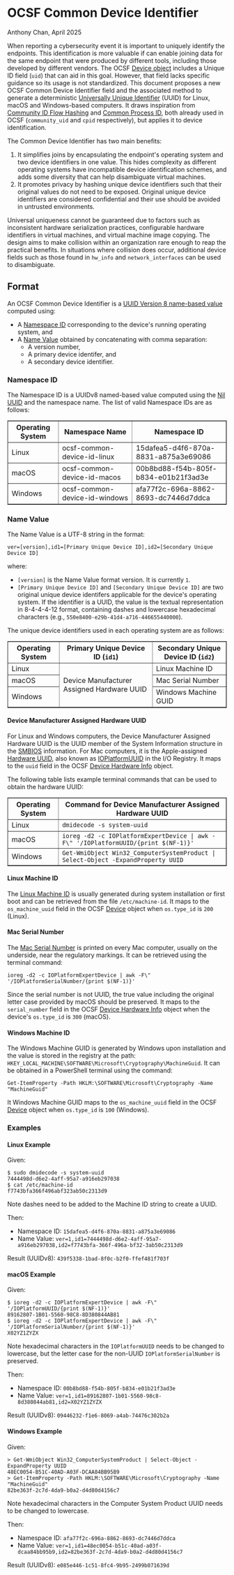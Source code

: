 # OCSF Common Device Identifier
Anthony Chan,
April 2025

When reporting a cybersecurity event it is important to uniquely identify the endpoints. This identification is more valuable if can enable joining data for the same endpoint that were produced by different tools, including those developed by different vendors. The OCSF [Device object](https://schema.ocsf.io/1.4.0/objects/device) includes a Unique ID field (`uid`) that can aid in this goal. However, that field lacks specific guidance so its usage is not standardized. This document proposes a new OCSF Common Device Identifier field and the associated method to generate a deterministic [Universally Unique Identifier](https://www.rfc-editor.org/rfc/rfc9562.html) (UUID) for Linux, macOS and Windows-based computers. It draws inspiration from [Community ID Flow Hashing](https://github.com/corelight/community-id-spec) and [Common Process ID](https://github.com/ocsf/common-process-id), both already used in OCSF (`community_uid` and `cpid` respectively), but applies it to device identification.

The Common Device Identifier has two main benefits:
1. It simplifies joins by encapsulating the endpoint's operating system and two device identifiers in one value. This hides complexity as different operating systems have incompatible device identification schemes, and adds some diversity that can help disambiguate virtual machines.
2. It promotes privacy by hashing unique device identifiers such that their original values do not need to be exposed. Original unique device identifiers are considered confidential and their use should be avoided in untrusted environments. 

Universal uniqueness cannot be guaranteed due to factors such as inconsistent hardware serialization practices, configurable hardware identifiers in virtual machines, and virtual machine image copying. The design aims to make collision within an organization rare enough to reap the practical benefits. In situations where collision does occur, additional device fields such as those found in `hw_info` and `network_interfaces` can be used to disambiguate.

## Format

An OCSF Common Device Identifier is a [UUID Version 8 name-based value](https://www.rfc-editor.org/rfc/rfc9562#name-example-of-a-uuidv8-value-n) computed using:
- A [Namespace ID](#namespace-id) corresponding to the device's running operating system, and
- A [Name Value](#name-value) obtained by concatenating with comma separation:
  - A version number,
  - A primary device identifer, and
  - A secondary device identifier.

### Namespace ID

The Namespace ID is a UUIDv8 named-based value computed using the [Nil UUID](https://www.rfc-editor.org/rfc/rfc9562.html#name-nil-uuid) and the namespace name. The list of valid Namespace IDs are as follows:

<table border="1">
<th>Operating System<th>Namespace Name<th>Namespace ID
<tr>
  <td>Linux<td>ocsf-common-device-id-linux<td>15dafea5-d4f6-870a-8831-a875a3e69086
<tr>
  <td>macOS<td>ocsf-common-device-id-macos<td>00b8bd88-f54b-805f-b834-e01b21f3ad3e
<tr>
  <td>Windows<td>ocsf-common-device-id-windows<td>afa77f2c-696a-8862-8693-dc7446d7ddca
</table>

### Name Value

The Name Value is a UTF-8 string in the format:

```
ver=[version],id1=[Primary Unique Device ID],id2=[Secondary Unique Device ID]
```

where:
- `[version]` is the Name Value format version. It is currently `1`.  
- `[Primary Unique Device ID]` and `[Secondary Unique Device ID]` are two original unique device identifers applicable for the device's operating system. If the identifier is a UUID, the value is the textual representation in 8-4-4-4-12 format, containing dashes and lowercase hexadecimal characters (e.g., `550e8400-e29b-41d4-a716-446655440000`). 

The unique device identifiers used in each operating system are as follows:  

<table border="1">
<th>Operating System<th>Primary Unique Device ID (<code>id1</code>)<th>Secondary Unique Device ID (<code>id2</code>)
<tr>
  <td>Linux<td rowspan="3">Device Manufacturer Assigned Hardware UUID<td>Linux Machine ID
<tr>
  <td>macOS<td>Mac Serial Number
<tr>
  <td>Windows<td>Windows Machine GUID
</table>

#### Device Manufacturer Assigned Hardware UUID

For Linux and Windows computers, the Device Manufacturer Assigned Hardware UUID is the UUID member of the System Information structure in the [SMBIOS](https://www.dmtf.org/standards/smbios) information. For Mac computers, it is the Apple-assigned [Hardware UUID](https://theapplewiki.com/wiki/UDID#Mac), also known as [IOPlatformUUID](https://github.com/apple-oss-distributions/xnu/blob/8d741a5de7ff4191bf97d57b9f54c2f6d4a15585/iokit/IOKit/IOKitKeys.h#L264-L265) in the I/O Registry. It maps to the  `uuid` field in the OCSF [Device Hardware Info](https://schema.ocsf.io/1.4.0/objects/device_hw_info) object.

The following table lists example terminal commands that can be used to obtain the hardware UUID: 

<table border="1">
<th>Operating System<th>Command for Device Manufacturer Assigned Hardware UUID
<tr>
  <td>Linux<td><code>dmidecode -s system-uuid</code>
<tr>
  <td>macOS<td><code>ioreg -d2 -c IOPlatformExpertDevice | awk -F\" '/IOPlatformUUID/{print $(NF-1)}'</code>
<tr>
  <td>Windows<td><code>Get-WmiObject Win32_ComputerSystemProduct | Select-Object -ExpandProperty UUID</code>
</table>

#### Linux Machine ID

The [Linux Machine ID](https://man7.org/linux/man-pages/man5/machine-id.5.html) is usually generated during system installation or first boot and can be retrieved from the file `/etc/machine-id`. It maps to the `os_machine_uuid` field in the OCSF [Device](https://schema.ocsf.io/1.4.0/objects/device) object when `os.type_id` is `200` (Linux).

#### Mac Serial Number

The [Mac Serial Number](https://support.apple.com/en-us/102767) is printed on every Mac computer, usually on the underside, near the regulatory markings. It can be retrieved using the terminal command:

```
ioreg -d2 -c IOPlatformExpertDevice | awk -F\" '/IOPlatformSerialNumber/{print $(NF-1)}'
```

Since the serial number is not UUID, the true value including the original letter case provided by macOS should be preserved. It maps to the `serial_number` field in the OCSF [Device Hardware Info](https://schema.ocsf.io/1.4.0/objects/device_hw_info) object when the device's `os.type_id` is `300` (macOS). 

#### Windows Machine ID

The Windows Machine GUID is generated by Windows upon installation and the value is stored in the registry at the path: `HKEY_LOCAL_MACHINE\SOFTWARE\Microsoft\Cryptography\MachineGuid`. It can be obtained in a PowerShell terminal using the command:

```
Get-ItemProperty -Path HKLM:\SOFTWARE\Microsoft\Cryptography -Name "MachineGuid"
```

It Windows Machine GUID maps to the `os_machine_uuid` field in the OCSF [Device](https://schema.ocsf.io/1.4.0/objects/device) object when `os.type_id` is `100` (Windows).

### Examples

#### Linux Example

Given:

```
$ sudo dmidecode -s system-uuid
7444498d-d6e2-4aff-95a7-a916eb297038
$ cat /etc/machine-id
f7743bfa366f496abf323ab50c2313d9
```

Note dashes need to be added to the Machine ID string to create a UUID. 

Then:
- Namespace ID: `15dafea5-d4f6-870a-8831-a875a3e69086`
- Name Value: `ver=1,id1=7444498d-d6e2-4aff-95a7-a916eb297038,id2=f7743bfa-366f-496a-bf32-3ab50c2313d9`

Result (UUIDv8): `439f5338-1bad-8f0c-b2f0-ffef481f703f`

#### macOS Example

Given:

```
$ ioreg -d2 -c IOPlatformExpertDevice | awk -F\" '/IOPlatformUUID/{print $(NF-1)}'
89162807-1B01-5560-98C8-8D380844AB81
$ ioreg -d2 -c IOPlatformExpertDevice | awk -F\" '/IOPlatformSerialNumber/{print $(NF-1)}'
X02YZ1ZYZX
```

Note hexadecimal characters in the `IOPlatformUUID` needs to be changed to lowercase, but the letter case for the non-UUID `IOPlatformSerialNumber` is preserved.

Then:
- Namespace ID: `00b8bd88-f54b-805f-b834-e01b21f3ad3e`
- Name Value: `ver=1,id1=89162807-1b01-5560-98c8-8d380844ab81,id2=X02YZ1ZYZX`

Result (UUIDv8): `09446232-f1e6-8069-a4ab-74476c302b2a`

#### Windows Example

Given:

```
> Get-WmiObject Win32_ComputerSystemProduct | Select-Object -ExpandProperty UUID
48EC0054-B51C-40AD-A03F-DCAA84BB95B9
> Get-ItemProperty -Path HKLM:\SOFTWARE\Microsoft\Cryptography -Name "MachineGuid"
82be363f-2c7d-4da9-b0a2-d4d80d4156c7
```

Note hexadecimal characters in the Computer System Product UUID needs to be changed to lowercase.

Then:
- Namespace ID: `afa77f2c-696a-8862-8693-dc7446d7ddca`
- Name Value: `ver=1,id1=48ec0054-b51c-40ad-a03f-dcaa84bb95b9,id2=82be363f-2c7d-4da9-b0a2-d4d80d4156c7`

 Result (UUIDv8): `e085e446-1c51-8fc4-9b95-2499b071639d`